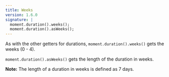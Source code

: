 ```yaml
---
title: Weeks
version: 1.6.0
signature: |
  moment.duration().weeks();
  moment.duration().asWeeks();
---
```



As with the other getters for durations, `moment.duration().weeks()` gets the weeks (0 - 4).

`moment.duration().asWeeks()` gets the length of the duration in weeks.

**Note:** The length of a duration in weeks is defined as 7 days.
